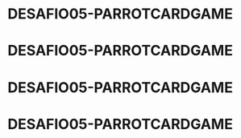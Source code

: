 # DESAFIO05-PARROTCARDGAME
# DESAFIO05-PARROTCARDGAME
# DESAFIO05-PARROTCARDGAME
# DESAFIO05-PARROTCARDGAME
